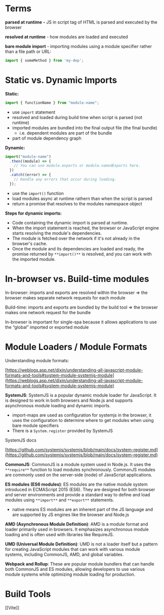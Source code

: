 # **Terms**

**parsed at runtime** **-** JS in script tag of HTML is parsed and executed by the browser

**resolved at runtime** - how modules are loaded and executed

**bare module import** - importing modules using a module specifier rather than a file path or URL:

```JavaScript
import { someMethod } from 'my-dep';
```

# Static vs. Dynamic Imports

**Static:**

```JavaScript
import { functionName } from "module-name";
```

- use `import` statement
- resolved and loaded during build time when script is parsed (not runtime)
- imported modules are bundled into the final output file (the final bundle)
    - i.e. dependent modules are part of the bundle
- part of module dependency graph

**Dynamic:**

```JavaScript
import("module-name")
  .then((module) => {
    // You can use module.exports or module.namedExports here.
  })
  .catch((error) => {
    // Handle any errors that occur during loading.
  });
```

  

- use the `import()` function
- load modules async at runtime rathern than when the script is parsed
- return a promise that resolves to the modules namespace object

**Steps for dynamic imports:**

- Code containing the dynamic import is parsed at runtime.
- When the import statement is reached, the browser or JavaScript engine starts resolving the module's dependencies.
- The module is fetched over the network if it's not already in the browser's cache.
- Once the module and its dependencies are loaded and ready, the promise returned by `**import()**` is resolved, and you can work with the imported module.

# In-browser vs. Build-time modules

In-browser: imports and exports are resolved within the browser ⇒ the browser makes separate network requests for each module

Build-time: imports and exports are bundled by the build tool ⇒ the browser makes one network request for the bundle

In-browser is important for single-spa because it allows applications to use the “global” imported or exported module

# Module Loaders / Module Formats

Understanding module formats:

[https://weblogs.asp.net/dixin/understanding-all-javascript-module-formats-and-tools#system-module-systemjs-module](https://weblogs.asp.net/dixin/understanding-all-javascript-module-formats-and-tools#system-module-systemjs-module)

**SystemJS**: SystemJS is a popular dynamic module loader for JavaScript. It is designed to work in both browsers and Node.js and supports asynchronous module loading and dynamic imports.

- import-maps are used as configuration for systemjs in the browser, it uses the configuration to determine where to get modules when using bare module specifiers
- There is a `System.register` provided by SystemJS

SystemJS docs

[https://github.com/systemjs/systemjs/blob/main/docs/system-register.md](https://github.com/systemjs/systemjs/blob/main/docs/system-register.md)

  

**CommonJS**: CommonJS is a module system used in Node.js. It uses the `**require**` function to load modules synchronously. CommonJS modules are commonly used on the server-side (node) of JavaScript applications.


**ES modules (ES6 modules)**: ES modules are the native module system introduced in ECMAScript 2015 (ES6). They are designed for both browser and server environments and provide a standard way to define and load modules using `**import**` and `**export**` statements.

- native means ES modules are an inherent part of the JS language and are supported by JS engines like the browser and Node.js

  

**AMD (Asynchronous Module Definition)**: AMD is a module format and loader primarily used in browsers. It emphasizes asynchronous module loading and is often used with libraries like RequireJS.

  

**UMD (Universal Module Definition)**: UMD is not a loader itself but a pattern for creating JavaScript modules that can work with various module systems, including CommonJS, AMD, and global variables.

  

**Webpack and Rollup**: These are popular module bundlers that can handle both CommonJS and ES modules, allowing developers to use various module systems while optimizing module loading for production.

# Build Tools

[[Vite]]
